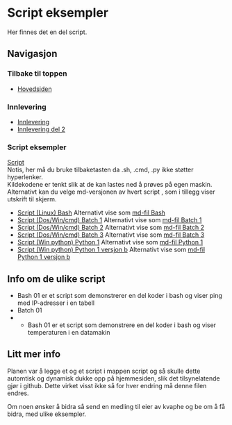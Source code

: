 # Script eksempler
Her finnes det en del script.
## Navigasjon
### Tilbake til toppen
- [Hovedsiden](../README.md)
### Innlevering
- [Innlevering](../innlevering/innlevering001.md)
- [Innlevering del 2](../innlevering/innlevering002_lite_tekst_noe_kode.md)
### Script eksempler
[Script](./README.md)  
Notis, her må du bruke tilbaketasten da .sh, .cmd, .py ikke støtter hyperlenker.  
Kildekodene er tenkt slik at de kan lastes ned å prøves på egen maskin.  
Alternativt kan du velge md-versjonen av hvert script , som i tillegg viser utskrift til skjerm.  
- [Script (Linux) Bash](./bash01.sh) Alternativt vise som [md-fil Bash](./bash01_sh.md)  
- [Script (Dos/Win/cmd) Batch 1](./batch01.cmd) Alternativt vise som [md-fil Batch 1](./batch01_cmd.md) 
- [Script (Dos/Win/cmd) Batch 2](./batch02.cmd) Alternativt vise som [md-fil Batch 2](./batch02_cmd.md)
- [Script (Dos/Win/cmd) Batch 3](./batch03.cmd) Alternativt vise som [md-fil Batch 3](./batch03_cmd.md)
- [Script (Win python) Python 1](./python01.py) Alternativt vise som [md-fil Python 1](./python01_py.md)
- [Script (Win python) Python 1 versjon b](./python01b.py) Alternativt vise som [md-fil Python 1 versjon b](./python01b_py.md)
<!-- 
- [Script (Linux python) Python 2](./python02.py) NB ikke klar enda 
- [Script (OS uavhengig python) Python 3](./python03.py) NB ikke klar enda 
-->
## Info om de ulike script
* Bash 01 er et script som demonstrerer en del koder i bash og viser ping med IP-adresser i en tabell
* Batch 01 
* * Bash 01 er et script som demonstrere en del koder i bash og viser temperaturen i en datamakin


## Litt mer info
Planen var å legge et og et script i mappen script og så skulle dette automtisk og dynamisk dukke opp på hjemmesiden, slik det   tilsynelatende gjør i github. Dette virket visst ikke så for hver endring må denne filen endres.  

Om noen ønsker å bidra så send en medling til eier av kvaphe og be om å få bidra, med ulike eksempler.  

